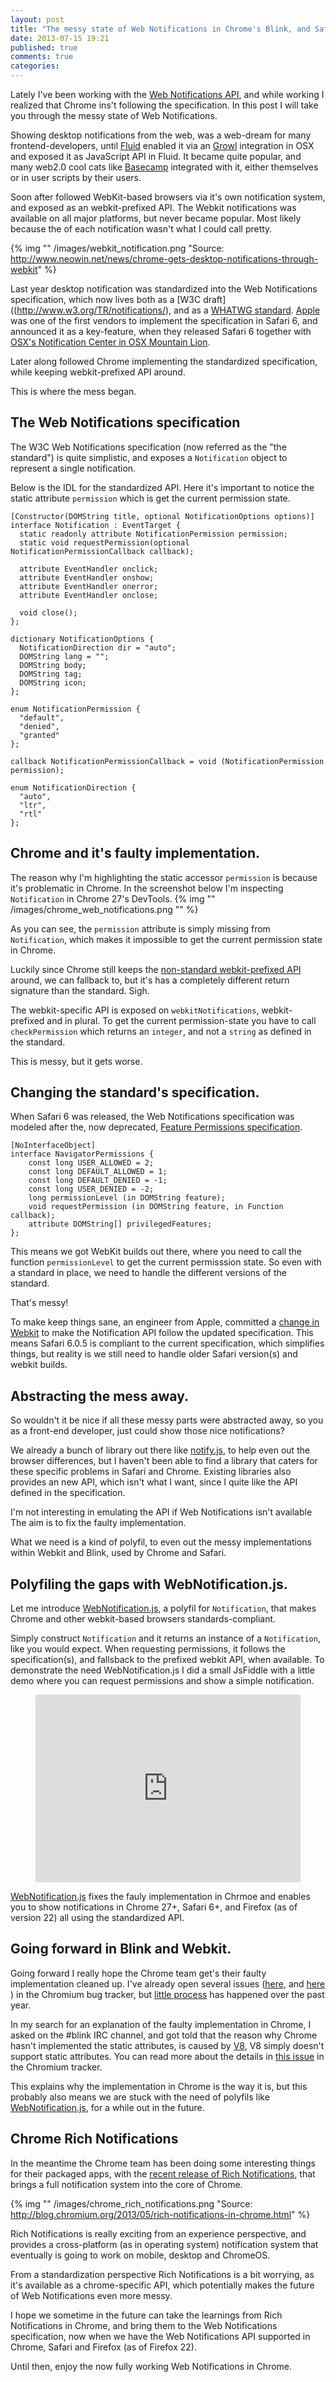 ```yaml
---
layout: post
title: "The messy state of Web Notifications in Chrome's Blink, and Safari's Webkit"
date: 2013-07-15 19:21
published: true
comments: true
categories:
---
```


Lately I've been working with the [Web Notifications API](http://notifications.spec.whatwg.org/), and while working I realized that Chrome ins't following the specification. In this post I will take you through the messy state of Web Notifications.

Showing desktop notifications from the web, was a web-dream for many frontend-developers, until [Fluid](http://fluidapp.com/) enabled it via an [Growl](http://growl.info/) integration in OSX and exposed it as JavaScript API in Fluid. It became quite popular, and many web2.0 cool cats like [Basecamp](http://37signals.com/svn/posts/797-fluid-wrap-your-favorite-web-apps-in-their-own-browser) integrated with it, either themselves or in user scripts by their users.

Soon after followed WebKit-based browsers via it's own notification system, and exposed as an webkit-prefixed API. The Webkit notifications was available on all major platforms, but never became popular. Most likely because the of each notification wasn't what I could call pretty.

{% img "" /images/webkit_notification.png "Source: http://www.neowin.net/news/chrome-gets-desktop-notifications-through-webkit" %}

Last year desktop notification was standardized into the Web Notifications specification, which now lives both as a [W3C draft]((http://www.w3.org/TR/notifications/), and as a [WHATWG standard](http://notifications.spec.whatwg.org/). [Apple](http://apple.com) was one of the first vendors to implement the specification in Safari 6, and announced it as a key-feature, when they released Safari 6 together with [OSX's Notification Center in OSX Mountain Lion](http://developer.apple.com/library/safari/#documentation/AppleApplications/Conceptual/SafariJSProgTopics/Articles/SendingNotifications.html).

Later along followed Chrome implementing the standardized specification, while keeping webkit-prefixed API around.

This is where the mess began.

<!--more-->

## The Web Notifications specification

The W3C Web Notifications specification (now referred as the "the standard") is quite simplistic, and exposes  a ```Notification``` object to represent a single notification.

Below is the IDL for the standardized API. Here it's important to notice the static attribute ```permission``` which is get the current permission state.

	[Constructor(DOMString title, optional NotificationOptions options)]
	interface Notification : EventTarget {
	  static readonly attribute NotificationPermission permission;
	  static void requestPermission(optional NotificationPermissionCallback callback);

	  attribute EventHandler onclick;
	  attribute EventHandler onshow;
	  attribute EventHandler onerror;
	  attribute EventHandler onclose;

	  void close();
	};

	dictionary NotificationOptions {
	  NotificationDirection dir = "auto";
	  DOMString lang = "";
	  DOMString body;
	  DOMString tag;
	  DOMString icon;
	};

	enum NotificationPermission {
	  "default",
	  "denied",
	  "granted"
	};

	callback NotificationPermissionCallback = void (NotificationPermission permission);

	enum NotificationDirection {
	  "auto",
	  "ltr",
	  "rtl"
	};

## Chrome and it's faulty implementation.

The reason why I'm highlighting the static accessor ```permission``` is because it's problematic in Chrome. In the screenshot below I'm inspecting ```Notification``` in Chrome 27's DevTools.
{% img "" /images/chrome_web_notifications.png "" %}

As you can see, the ```permission``` attribute is simply missing from ```Notification```, which makes it impossible to get the current permission state in Chrome.

Luckily since Chrome still keeps the [non-standard webkit-prefixed API](http://www.chromium.org/developers/design-documents/desktop-notifications/api-specification) around, we can fallback to, but it's has a completely different return signature than the standard. Sigh.

The webkit-specific API is exposed on ```webkitNotifications```, webkit-prefixed and in plural. To get the current permission-state you have to call ```checkPermission``` which returns an ```integer```, and not a ```string``` as defined in the standard.

This is messy, but it gets worse.

## Changing the standard's specification.

When Safari 6 was released, the Web Notifications specification was modeled after the, now deprecated, [Feature Permissions specification](http://dev.w3.org/2009/dap/perms/FeaturePermissions.html).

	[NoInterfaceObject]
	interface NavigatorPermissions {
	    const long USER_ALLOWED = 2;
	    const long DEFAULT_ALLOWED = 1;
	    const long DEFAULT_DENIED = -1;
	    const long USER_DENIED = -2;
	    long permissionLevel (in DOMString feature);
	    void requestPermission (in DOMString feature, in Function callback);
	    attribute DOMString[] privilegedFeatures;
	};

This means we got WebKit builds out there, where you need to call the function ```permissionLevel``` to get the current permisssion state. So even with a standard in place, we need to handle the different versions of the standard.

That's messy!

To make keep things sane, an engineer from Apple, committed a [change in Webkit](https://bugs.webkit.org/show_bug.cgi?id=88919) to make the Notification API follow the updated specification. This means Safari 6.0.5 is compliant to the current specification, which simplifies things, but reality is we still need to handle older Safari version(s) and webkit builds.

## Abstracting the mess away.

So wouldn't it be nice if all these messy parts were abstracted away, so you as a front-end developer, just could show those nice notifications?

We already a bunch of library out there like [notify.js](http://notifyjs.com/), to help even out the browser differences, but I haven't been able to find a library that caters for these specific problems in Safari and Chrome. Existing libraries also provides an new API, which isn't what I want, since I quite like the API defined in the specification.

I'm not interesting in emulating the API if Web Notifications isn't available The aim is to fix the faulty implementation.

What we need is a kind of polyfil, to even out the messy implementations within Webkit and Blink, used by Chrome and Safari.

## Polyfiling the gaps with WebNotification.js.

Let me introduce [WebNotification.js](https://github.com/auchenberg/WebNotification.js), a polyfil for ```Notification```, that makes Chrome and other webkit-based browsers standards-compliant.

Simply construct ```Notification``` and it returns an instance of a ```Notification```, like you would expect. When requesting permissions, it follows the specification(s), and fallsback to the prefixed webkit API, when available. To demonstrate the need WebNotification.js I did a small JsFiddle with a little demo where you can request permissions and show a simple notification.

<figure>
	<iframe width="100%" height="300" src="http://jsfiddle.net/auchenberg/sFE4Q/embedded/" allowfullscreen="allowfullscreen" frameborder="0"></iframe>
</figure>

[WebNotification.js](https://github.com/auchenberg/WebNotification.js) fixes the fauly implementation in Chrmoe and enables you to show notifications in Chrome 27+, Safari 6+, and Firefox (as of version 22) all using the standardized API.


## Going forward in Blink and Webkit.

Going forward I really hope the Chrome team get's their faulty implementation cleaned up. I've already open several issues ([here](https://code.google.com/p/chromium/issues/detail?id=163226), and [here](https://code.google.com/p/chromium/issues/detail?id=139594) ) in the Chromium bug tracker, but [little process](https://code.google.com/p/chromium/issues/detail?id=139594#c16) has happened over the past year.

In my search for an explanation of the faulty implementation in Chrome, I asked on the #blink IRC channel, and got told that the reason why Chrome hasn't implemented the static attributes, is caused by [V8](https://code.google.com/p/v8/), V8 simply doesn't support static attributes. You can read more about the details in [this issue](https://code.google.com/p/v8/issues/detail?id=2281) in the Chromium tracker.

This explains why the implementation in Chrome is the way it is, but this probably also means we are stuck with the need of polyfils like [WebNotification.js](https://github.com/auchenberg/WebNotification.js), for a while out in the future.

## Chrome Rich Notifications

In the meantime the Chrome team has been doing some interesting things for their packaged apps, with the [recent release of Rich Notifications](blog.chromium.org/2013/05/rich-notifications-in-chrome.html), that brings a full notification system into the core of Chrome.

{% img "" /images/chrome_rich_notifications.png "Source: http://blog.chromium.org/2013/05/rich-notifications-in-chrome.html" %}

Rich Notifications is really exciting from an experience perspective, and provides a cross-platform (as in operating system) notification system that eventually is going to work on mobile, desktop and ChromeOS.

From a standardization perspective  Rich Notifications is a bit worrying, as it's available as a chrome-specific API, which potentially makes the future of Web Notifications even more messy.

I hope we sometime in the future can take the learnings from Rich Notifications in Chrome, and bring them to the Web Notifications specification, now when we have the Web Notifications API supported in Chrome, Safari and Firefox (as of Firefox 22).

Until then, enjoy the now fully working Web Notifications in Chrome.

